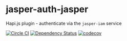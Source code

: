 # jasper-auth-jasper

Hapi.js plugin - authenticate via the `jasper-iam` service

[![Circle CI](https://circleci.com/gh/jasper-ai/jasper-auth-jasper.svg?style=svg)](https://circleci.com/gh/jasper-ai/jasper-auth-jasper)
[![Dependency Status](https://dependencyci.com/github/jasper-ai/hapi-auth-jasper/badge)](https://dependencyci.com/github/jasper-ai/hapi-auth-jasper)
[![codecov](https://codecov.io/gh/jasper-ai/hapi-auth-jasper/branch/master/graph/badge.svg)](https://codecov.io/gh/jasper-ai/hapi-auth-jasper)
